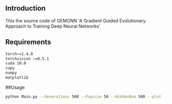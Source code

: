 ## Introduction
This the source code of GEMONN 'A Gradient Guided Evolutionary Approach to Training Deep Neural Networks'

## Requirements
```bash
torch>=1.4.0
torchvision >=0.5.1
cuda 10.0
cupy
numpy
matplotlib
```
##Usage
```bash
python Main.py --Generations 500 --Popsize 50 --HiddenNum 500 --plot  --save --save_dir ./result
```
